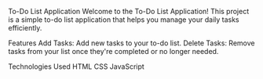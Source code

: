To-Do List Application
Welcome to the To-Do List Application! This project is a simple to-do list application that helps you manage your daily tasks efficiently.

Features
Add Tasks: Add new tasks to your to-do list.
Delete Tasks: Remove tasks from your list once they're completed or no longer needed.

Technologies Used
HTML
CSS
JavaScript
